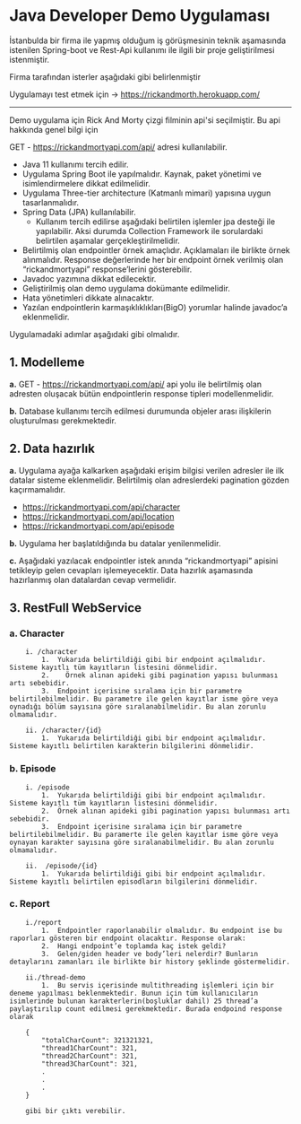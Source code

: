 # Java Developer Demo Uygulaması
İstanbulda bir firma ile yapmış olduğum iş görüşmesinin teknik aşamasında istenilen Spring-boot ve Rest-Api kullanımı ile ilgili bir proje geliştirilmesi istenmiştir.

Firma tarafından isterler aşağıdaki gibi belirlenmiştir

Uygulamayı test etmek için -> https://rickandmorth.herokuapp.com/
<hr>
Demo uygulama için Rick And Morty çizgi filminin api'si seçilmiştir. Bu api hakkında genel bilgi için

GET - https://rickandmortyapi.com/api/ adresi kullanılabilir.

 - Java 11 kullanımı tercih edilir.
 - Uygulama Spring Boot ile yapılmalıdır. Kaynak, paket yönetimi ve isimlendirmelere dikkat edilmelidir.
 - Uygulama Three-tier architecture (Katmanlı mimari) yapısına uygun tasarlanmalıdır.
 - Spring Data (JPA) kullanılabilir.
   - Kullanım tercih edilirse aşağıdaki belirtilen işlemler jpa desteği ile yapılabilir. Aksi durumda Collection Framework ile sorulardaki belirtilen aşamalar gerçekleştirilmelidir.
  - Belirtilmiş olan endpointler örnek amaçlıdır. Açıklamaları ile birlikte örnek alınmalıdır. Response değerlerinde her bir endpoint örnek verilmiş olan “rickandmortyapi” response’lerini gösterebilir.
  - Javadoc yazımına dikkat edilecektir.
  - Geliştirilmiş olan demo uygulama dokümante edilmelidir.
  - Hata yönetimleri dikkate alınacaktır.
  - Yazılan endpointlerin karmaşıklıklıkları(BigO) yorumlar halinde javadoc’a eklenmelidir.

Uygulamadaki adımlar aşağıdaki gibi olmalıdır.

## 1.  Modelleme
**a.** GET - https://rickandmortyapi.com/api/  api yolu ile belirtilmiş olan adresten oluşacak bütün endpointlerin response tipleri modellenmelidir.

**b.**  Database kullanımı tercih edilmesi durumunda objeler arası ilişkilerin oluşturulması gerekmektedir.

## 2.  Data hazırlık
**a.**  Uygulama ayağa kalkarken aşağıdaki erişim bilgisi verilen adresler ile ilk datalar sisteme eklenmelidir. Belirtilmiş olan adreslerdeki pagination gözden kaçırmamalıdır.
- https://rickandmortyapi.com/api/character
- https://rickandmortyapi.com/api/location
- https://rickandmortyapi.com/api/episode

**b.**  Uygulama her başlatıldığında bu datalar yenilenmelidir.

**c.**  Aşağıdaki yazılacak endpointler istek anında “rickandmortyapi” apisini tetikleyip gelen cevapları işlemeyecektir. Data hazırlık aşamasında hazırlanmış olan datalardan cevap vermelidir.

##  3.  RestFull WebService

###	a.  Character

		i. /character
			1.  Yukarıda belirtildiği gibi bir endpoint açılmalıdır. Sisteme kayıtlı tüm kayıtların listesini dönmelidir.
			2.	  Örnek alınan apideki gibi pagination yapısı bulunması artı sebebidir.
			3.  Endpoint içerisine sıralama için bir parametre belirtilebilmelidir. Bu parametre ile gelen kayıtlar isme göre veya oynadığı bölüm sayısına göre sıralanabilmelidir. Bu alan zorunlu olmamalıdır.

		ii.	/character/{id}
			1.  Yukarıda belirtildiği gibi bir endpoint açılmalıdır. Sisteme kayıtlı belirtilen karakterin bilgilerini dönmelidir.

###	b.  Episode
	
		i. /episode
			1.  Yukarıda belirtildiği gibi bir endpoint açılmalıdır. Sisteme kayıtlı tüm kayıtların listesini dönmelidir.
			2.  Örnek alınan apideki gibi pagination yapısı bulunması artı sebebidir.
			3.  Endpoint içerisine sıralama için bir parametre belirtilebilmelidir. Bu paramerte ile gelen kayıtlar isme göre veya oynayan karakter sayısına göre sıralanabilmelidir. Bu alan zorunlu olmamalıdır.

		ii.  /episode/{id}
			1.  Yukarıda belirtildiği gibi bir endpoint açılmalıdır. Sisteme kayıtlı belirtilen episodların bilgilerini dönmelidir.

### c.  Report
	
		i./report
			1.  Endpointler raporlanabilir olmalıdır. Bu endpoint ise bu raporları gösteren bir endpoint olacaktır. Response olarak:
			2.  Hangi endpoint’e toplamda kaç istek geldi?
			3.  Gelen/giden header ve body’leri nelerdir? Bunların detaylarını zamanları ile birlikte bir history şeklinde göstermelidir.

		ii./thread-demo
			1.  Bu servis içerisinde multithreading işlemleri için bir deneme yapılması beklenmektedir. Bunun için tüm kullanıcıların isimlerinde bulunan karakterlerin(boşluklar dahil) 25 thread’a paylaştırılıp count edilmesi gerekmektedir. Burada endpoind response olarak

		{
			"totalCharCount": 321321321,
			"thread1CharCount": 321,
			"thread2CharCount": 321,
			"thread3CharCount": 321,
			.
			.
			.
		}

		gibi bir çıktı verebilir.
